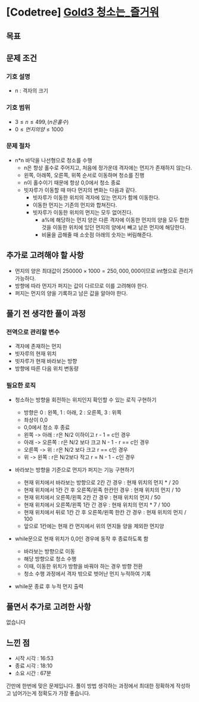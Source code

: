 # [Codetree] [Gold3 청소는_즐거워](https://www.codetree.ai/training-field/frequent-problems/cleaning-is-joyful/description?page=2&pageSize=20)

## 목표
> 
## 문제 조건
### 기호 설명
* n : 격자의 크기
### 기호 범위
* $3 \leq n \leq 499, (n은 홀수)$
* $0 \leq 먼지의 양 \leq 1000$
### 문제 절차
* n*n 바닥을 나선형으로 청소를 수행
  * n은 항상 홀수로 주어지고, 처음에 정가운데 격자에는 먼지가 존재하지 않는다.
  * 왼쪽, 아래쪽, 오른쪽, 위쪽 순서로 이동하며 청소를 진행
  * n이 홀수이기 때문에 항상 0,0에서 청소 종료
  * 빗자루가 이동할 때 마다 먼지의 변화는 다음과 같다.
    * 빗자루가 이동한 위치의 격자에 있는 먼지가 함께 이동한다.
    * 이동한 먼지는 기존의 먼지와 합쳐진다.
    * 빗자루가 이동한 위치의 먼지는 모두 없어진다.
      * a%에 해당하는 먼지 양은 다른 격자에 이동한 먼지의 양을 모두 합한 것을 이동한 위치에 있던 먼지의 양에서 빼고 남은 먼지에 해당한다.
      * 비율을 곱해줄 때 소숫점 아래의 숫자는 버림해준다.


## 추가로 고려해야 할 사항
* 먼지의 양은 최대값이 $250000 \times 1000 = 250,000,000$이므로 int형으로 관리가 가능하다.
* 방향에 따라 먼지가 퍼지는 값이 다르므로 이를 고려해야 한다.
* 퍼지는 먼지의 양을 기록하고 남은 값을 알아야 한다.
  
## 풀기 전 생각한 풀이 과정
### 전역으로 관리할 변수
* 격자에 존재하는 먼지
* 빗자루의 현재 위치
* 빗자루가 현재 바라보는 방향
* 방향에 따른 다음 위치 변동량

### 필요한 로직
* 청소하는 방향을 회전하는 위치인지 확인할 수 있는 로직 구현하기
  * 방향은 0 : 왼쪽, 1 : 아래, 2 : 오른쪽, 3 : 위쪽
  * 좌상이 0,0
  * 0,0에서 청소 후 종료
  * 왼쪽 -> 아래 : r은 N/2 이하이고 r - 1 = c인 경우
  * 아래 -> 오른쪽 : r은 N/2 보다 크고 N - 1 - r == c인 경우
  * 오른쪽 -> 위 : r은 N/2 보다 크고 r == c인 경우
  * 위 -> 왼쪽 : r은 N/2보다 작고 r = N - 1 - c인 경우
* 바라보는 방향을 기준으로 먼지가 퍼지는 기능 구현하기
  * 현재 위치에서 바라보는 방향으로 2칸 간 경우 : 현재 위치의 먼지 * / 20
  * 현재 위치에서 1칸 간 후 오른쪽/왼족 한칸인 경우 : 현재 위치의 먼지 / 10
  * 현재 위치에서 오른쪽/왼쪽 2칸 간 경우 : 현재 위치의 먼지 / 50
  * 현재 위치에서 오른쪽/왼쪽 1칸 간 경우 : 현재 위치의 먼지 * 7 / 100
  * 현재 위치에서 뒤로 1칸 간 후 오른쪽/왼쪽 한칸 간 경우 : 현재 위치의 먼지 / 100
  * 앞으로 1칸에는 현재 칸 먼지에서 위의 먼지들 양을 제외한 먼지양
  
* while문으로 현재 위치가 0,0인 경우에 동작 후 종료하도록 함
  * 바라보는 방향으로 이동
  * 해당 방향으로 청소 수행
  * 이때, 이동한 위치가 방향을 바꿔야 하는 경우 방향 전환
  * 청소 수행 과정에서 격자 밖으로 벗어난 먼지 누적하여 기록
* while문 종료 후 누적 먼지 출력

## 풀면서 추가로 고려한 사항
없습니다

## 느낀 점
* 시작 시각 : 16:53
* 종료 시각 : 18:10
* 소요 시간 : 67분
  
간만에 한번에 맞은 문제입니다.
풀이 방법 생각하는 과정에서 최대한 정확하게 작성하고 넘어가는게 정확도가 가장 좋습니다.